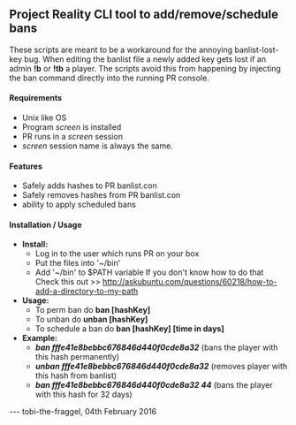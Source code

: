 ## Project Reality CLI tool to add/remove/schedule bans 

These scripts are meant to be a workaround for the
annoying banlist-lost-key bug. When editing the banlist
file a newly added key gets lost if an admin **!b** or
**!tb** a player. The scripts avoid this from happening
by injecting the ban command directly into the running
PR console.

#### Requirements
* Unix like OS 
* Program *screen* is installed
* PR runs in a *screen* session
* *screen* session name is always the same.

#### Features
* Safely adds hashes to PR banlist.con
* Safely removes hashes from PR banlist.con
* ability to apply scheduled bans

#### Installation / Usage
* **Install:**
	* Log in to the user which runs PR on your box
	* Put the files into '~/bin'
	* Add '~/bin' to $PATH variable
      If you don't know how to do that
      Check this out >> http://askubuntu.com/questions/60218/how-to-add-a-directory-to-my-path 
* **Usage:**
	* To perm ban do **ban [hashKey]**
	* To unban do **unban [hashKey]**
	* To schedule a ban do **ban [hashKey] [time in days]**
* **Example:**
	* _**ban fffe41e8bebbc676846d440f0cde8a32**_ (bans the player with this hash permanently)
	* _**unban fffe41e8bebbc676846d440f0cde8a32**_ (removes player with this hash from banlist)
	* _**ban fffe41e8bebbc676846d440f0cde8a32 44**_ (bans the player with this hash for 32 days)

--- tobi-the-fraggel, 04th February 2016